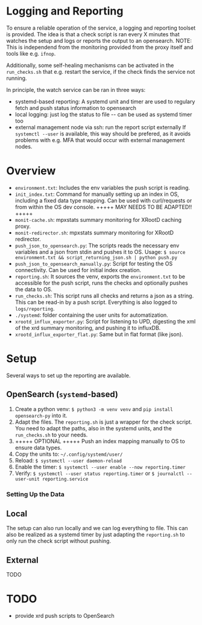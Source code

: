 # Logging and Reporting
To ensure a reliable operation of the service, a logging and reporting toolset is provided.
The idea is that a check script is ran every X minutes that watches the setup and logs or reports the output to an opensearch.
NOTE: This is independend from the monitoring provided from the proxy itself and tools like e.g. `ifnop`.

Additionally, some self-healing mechanisms can be activated in the `run_checks.sh` that e.g. restart the service, if the check finds the service not running.

In principle, the watch service can be ran in three ways:
- systemd-based reporting: A systemd unit and timer are used to regulary fetch and push status information to opensearch
- local logging: just log the status to file -- can be used as systemd timer too
- external management node via ssh: run the report script externally
If `systemctl --user` is available, this way should be prefered, as it avoids problems with e.g. MFA that would occur with external management nodes.

# Overview
- `environment.txt`: Includes the env variables the push script is reading.
- `init_index.txt`: Command for manually setting up an index in OS, including a fixed data type mapping. Can be used with curl/requests or from within the OS dev console. +++++ MAY NEEDS TO BE ADAPTED!! +++++
- `monit-cache.sh`: mpxstats summary monitoring for XRootD caching proxy.
- `monit-redirector.sh`: mpxstats summary monitoring for XRootD redirector.
- `push_json_to_opensearch.py`: The scripts reads the necessary env variables and a json from stdin and pushes it to OS. Usage: `$ source environment.txt && script_returning_json.sh | python push.py`
- `push_json_to_opensearch_manually.py`: Script for testing the OS connectivity. Can be used for initial index creation.
- `reporting.sh`: It sources the venv, exports the `environment.txt` to be accessible for the push script, runs the checks and optionally pushes the data to OS.
- `run_checks.sh`: This script runs all checks and returns a json as a string. This can be read-in by a push script. Everything is also logged to `logs/reporting`.
- `./systemd`: folder containing the user units for automatization.
- `xrootd_influx_exporter.py`: Script for listening to UPD, digesting the xml of the xrd summary monitoring, and pushing it to influxDB.
- `xrootd_influx_exporter_flat.py`: Same but in flat format (like json).

# Setup
Several ways to set up the reporting are available.

## OpenSearch (`systemd`-based)
1) Create a python venv: `$ python3 -m venv venv` and `pip install opensearch-py` into it.
2) Adapt the files. The `reporting.sh` is just a wrapper for the check script. You need to adapt the paths, also in the systemd units, and the `run_checks.sh` to your needs.
3) +++++ OPTIONAL +++++ Push an index mapping manually to OS to ensure data types.
3) Copy the units to: `~/.config/systemd/user/`
4) Reload: `$ systemctl --user daemon-reload`
5) Enable the timer: `$ systemctl --user enable --now reporting.timer`
6) Verify: `$ systemctl --user status reporting.timer` or `$ journalctl --user-unit reporting.service`

### Setting Up the Data


## Local
The setup can also run locally and we can log everything to file.
This can also be realized as a systemd timer by just adapting the `reporting.sh` to only run the check script without pushing.

## External
TODO


# TODO
- provide xrd push scripts to OpenSearch
